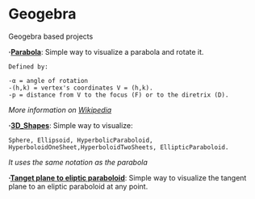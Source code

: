 # Geogebra
Geogebra based projects

**·[Parabola](https://www.geogebra.org/graphing/rzgkaw2m)**: Simple way to visualize a parabola and rotate it.
  
    Defined by:
  
    -α = angle of rotation
    -(h,k) = vertex's coordinates V = (h,k).
    -p = distance from V to the focus (F) or to the diretrix (D).
  
  *More information on [Wikipedia](https://en.wikipedia.org/wiki/Parabola)*


**·[3D_Shapes](https://www.geogebra.org/3d/cjwuydqx)**: Simple way to visualize:
    
    Sphere, Ellipsoid, HyperbolicParaboloid,
    HyperboloidOneSheet,HyperboloidTwoSheets, EllipticParaboloid.
    
  *It uses the same notation as the parabola*
  
**·[Tanget plane to eliptic paraboloid](https://www.geogebra.org/3d/s4kmvmvf)**: Simple way to visualize the tangent plane to an eliptic paraboloid at any point.
    
